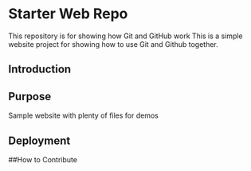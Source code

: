 # Starter Web Repo

This repository is for showing how Git and GitHub work
This is a simple website project for showing how to use Git and Github together.

## Introduction

## Purpose

Sample website with plenty of files for demos

## Deployment

##How to Contribute